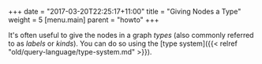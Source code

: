 +++
date = "2017-03-20T22:25:17+11:00"
title = "Giving Nodes a Type"
weight = 5
[menu.main]
    parent = "howto"
+++

It's often useful to give the nodes in a graph *types* (also commonly referred
to as *labels* or *kinds*). You can do so using the [type system]({{< relref "old/query-language/type-system.md" >}}).